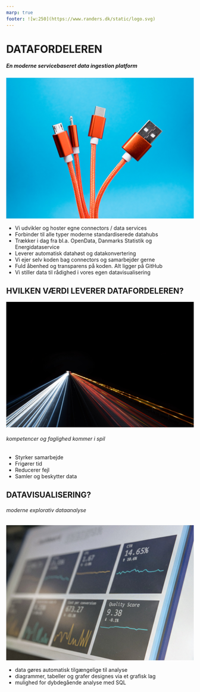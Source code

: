 ```yaml
---
marp: true
footer: ![w:250](https://www.randers.dk/static/logo.svg) 
---
```


<!--
theme: uncover

transition: dissolve
class:
 - invert
headingDivider: 2 
paginate: true
-->

# DATAFORDELEREN
<style>
{
  font-size: 22px
}
</style>

##### En moderne servicebaseret data ingestion platform
![bg  brightness:0.5](./img/lucian-alexe-yh0UtueiZ-I-unsplash.jpg)
- Vi udvikler og hoster egne connectors / data services
- Forbinder til alle typer moderne standardiserede datahubs
- Trækker i dag fra bl.a. OpenData, Danmarks Statistik og Energidataservice
- Leverer automatisk datahøst og datakonvertering
- Vi ejer selv koden bag connectors og samarbejder gerne
- Fuld åbenhed og transparens på koden. Alt ligger på GitHub
- Vi stiller data til rådighed i vores egen datavisualisering


## HVILKEN VÆRDI LEVERER DATAFORDELEREN?
![bg blur:2px brightness:0.5](./img/datahighway-unsplash.jpg)
###### kompetencer og faglighed kommer i spil

- Styrker samarbejde
- Frigører tid
- Reducerer fejl
- Samler og beskytter data

## DATAVISUALISERING?
###### moderne explorativ dataanalyse
![bg blur:2px brightness:0.4](./img/visualization-unsplash.jpg)

 - data gøres automatisk tilgængelige til analyse
 - diagrammer, tabeller og grafer designes via et grafisk lag
 - mulighed for dybdegående analyse med SQL